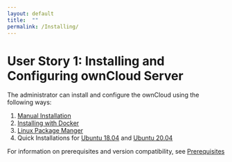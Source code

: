 ```yaml
---
layout: default
title:  ""
permalink: /Installing/
---
```


# User Story 1: Installing and Configuring ownCloud Server

The administrator can install and configure the ownCloud using the following ways:
1. [Manual Installation](https://sindhu4512.github.io/task/Manual/)
2. [Installing with Docker](https://doc.owncloud.com/server/admin_manual/installation/docker/index.html)
3. [Linux Package Manger](https://doc.owncloud.com/server/admin_manual/installation/linux_packetmanager_install.html)
4. Quick Installations for [Ubuntu 18.04](https://doc.owncloud.com/server/admin_manual/installation/quick_guides/ubuntu_18_04.html) and [Ubuntu 20.04](https://doc.owncloud.com/server/admin_manual/installation/quick_guides/ubuntu_20_04.html) 

For information on prerequisites and version compatibility, see [Prerequisites](https://sindhu4512.github.io/task/Prerequisites/)
